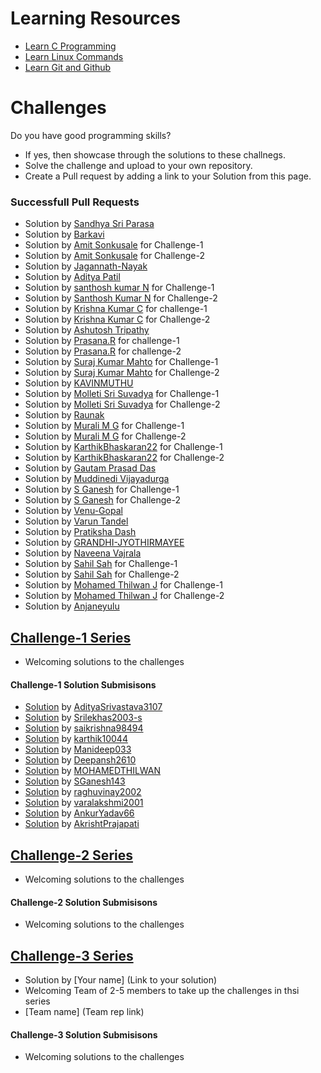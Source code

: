 # Learning Resources
* [Learn C Programming](C-Resources.md)
* [Learn Linux Commands](Linux-Resources.md)
* [Learn Git and Github](C-Resources.md)

# Challenges
Do you have good programming skills? 
- If yes, then showcase through the solutions to these challnegs.
- Solve the challenge and upload to your own repository.
- Create a Pull request by adding a link to your Solution from this page.

### Successfull Pull Requests
* Solution by [Sandhya Sri Parasa](https://github.com/100-2/challenges/blob/main/challenge-1)
* Solution by [Barkavi](https://github.com/Barkavi-38/challenge-1/blob/main/data%20packet)
* Solution by [Amit Sonkusale](https://github.com/AmitSonkusale/Challenges/blob/main/challenge1.c) for Challenge-1
* Solution by [Amit Sonkusale](https://github.com/AmitSonkusale/Challenges/blob/main/challenge2.c) for Challenge-2
* Solution by [Jagannath-Nayak](https/github.com/JagannathNayak111/Challenge-23)
* Solution by [Aditya Patil](https://github.com/adii-0106/challenge-1soln-by-aditya-patil/blob/main/challenge_2.c)
* Solution by [santhosh kumar N](https://github.com/useramn/ltts/blob/main/challenge1solution) for Challenge-1
* Solution by [Santhosh Kumar N](https://github.com/useramn/ltts/blob/main/challenge%202-solution) for Challenge-2
* Solution by [Krishna Kumar C](https://github.com/Krishna-0713/Krishna_Challenge-1/blob/main/Challenge-1%20Solution) for challenge-1
* Solution by [Krishna Kumar C](https://github.com/Krishna-0713/Krishna_Challenge-1/blob/main/Challenge-2%20Solution) for Challenge-2
* Solution by [Ashutosh Tripathy](https://github.com/GipSy65/MyNew)
* Solution by [Prasana.R](https://github.com/Theanonymous-hub/C_Challenges/blob/main/Crc.c) for challenge-1
* Solution by [Prasana.R](https://github.com/Theanonymous-hub/C_Challenges/blob/main/Challenge2.c) for challenge-2
* Solution by [Suraj Kumar Mahto](https://github.com/surajhub255/may2023-solution) for Challenge-1
* Solution by [Suraj Kumar Mahto](https://github.com/surajhub255/may2023-solution) for Challenge-2
* Solution by [KAVINMUTHU](https/github.com/KAVINMUTHU/Solved-Challenges-/blob/main/Solution%20by%20KAVIN%20Challange%20%201)
* Solution by [Molleti Sri Suvadya](https://github.com/Suvadya/Challenges-Solution/blob/main/Challeng-1%20Solution.c) for Challenge-1
* Solution by [Molleti Sri Suvadya](https://github.com/Suvadya/Challenges-Solution/blob/main/Challeng-1%20Solution.c) for Challenge-2
* Solution by [Raunak](https://github.com/raunak541/may2023-a.git)
* Solution by [Murali M G](https://github.com/Murali008/MyRepo/blob/main/challenge1.c) for Challenge-1
* Solution by [Murali M G](https://github.com/Murali008/MyRepo/blob/main/challenge%202.c) for Challenge-2
* Solution by [KarthikBhaskaran22](https://github.com/KarthikBhaskaran22/C_Projects/blob/main/Challenge1_Solution.c) for Challenge-1
* Solution by [KarthikBhaskaran22](https://github.com/KarthikBhaskaran22/C_Projects/blob/main/Challenge2_Solution.c) for Challenge-2
* Solution by [Gautam Prasad Das](https://github.com/GautamPrasadDas/May2023/blob/main/Challenge2.c)
* Solution by [Muddinedi Vijayadurga](https://github.com/vijju30/Httpsremoterepo/commit/dae3d149d9864b61ba94c6e0ad910f767577436a)
* Solution by [S Ganesh](https://github.com/SGanesh143/Challenge-1/blob/main/Challenge-1-Solution.c) for Challenge-1
* Solution by [S Ganesh](https://github.com/SGanesh143/Challenge-1/blob/main/Challenge-2-Solution.c) for Challenge-2
* Solution by [Venu-Gopal](https/github.com/VenuGopal2526/Cpractice/blob/main/Challenge2.c)
* Solution by [Varun Tandel](https://github.com/varunx11/challenge2soln)
* Solution by [Pratiksha Dash](https://github.com/RPratiksha/c-programme/blob/master/challenge%201.c)
* Solution by [GRANDHI-JYOTHIRMAYEE](https/github.com/Jyothirmayee-star/Challenge-2.git)
* Solution by [Naveena Vajrala](https://github.com/NaveenaVajrala/programming_repo/blob/main/challenge%202.c)
* Solution by [Sahil Sah](https://github.com/sahi-dev/c-program/blob/master/Challenge-1.c) for Challenge-1
* Solution by [Sahil Sah](https://github.com/sahi-dev/c-program/blob/master/Challenge-2.c) for Challenge-2
* Solution by [Mohamed Thilwan J](https://github.com/MOHAMEDTHILWAN/data-packet-corruption-detection.git) for Challenge-1
* Solution by [Mohamed Thilwan J](https://github.com/MOHAMEDTHILWAN/data-sting-to-structure-conversion.git) for Challenge-2
* Solution by [Anjaneyulu](https://github.com/AnjaneyuluDevarasetty/Learning_2023/blob/main/Challenge2.c)

## [Challenge-1 Series](challenge-1/README.md)
* Welcoming solutions to the challenges

#### Challenge-1 Solution Submisisons
* [Solution](https://github.com/Bharathgopal/May2023/pull/27/files) by [AdityaSrivastava3107](https://github.com/AdityaSrivastava3107) 
* [Solution](https://github.com/Bharathgopal/May2023/pull/31/files) by [Srilekhas2003-s](https://github.com/Srilekhas2003-s)
* [Solution](https://github.com/Bharathgopal/May2023/pull/32/files) by [saikrishna98494](https://github.com/saikrishna98494)
* [Solution](https://github.com/Bharathgopal/May2023/pull/33/files) by [karthik10044](https://github.com/karthik10044)
* [Solution](https://github.com/Bharathgopal/May2023/pull/35/files) by [Manideep033](https://github.com/Manideep033)
* [Solution](https://github.com/Bharathgopal/May2023/pull/36/files) by [Deepansh2610](https://github.com/Deepansh2610)
* [Solution](https://github.com/Bharathgopal/May2023/pull/37/files) by [MOHAMEDTHILWAN](https://github.com/MOHAMEDTHILWAN)
* [Solution](https://github.com/Bharathgopal/May2023/pull/40/files) by [SGanesh143](https://github.com/SGanesh143)
* [Solution](https://github.com/Bharathgopal/May2023/pull/42/files) by [raghuvinay2002](https://github.com/raghuvinay2002)
* [Solution](https://github.com/Bharathgopal/May2023/pull/44/files) by [varalakshmi2001](https://github.com/varalakshmi2001)
* [Solution](https://github.com/Bharathgopal/May2023/pull/46/files) by [AnkurYadav66](https://github.com/AnkurYadav66)
* [Solution](https://github.com/Bharathgopal/May2023/pull/47/files) by [AkrishtPrajapati](https://github.com/AkrishtPrajapati)

## [Challenge-2 Series](challenge-2/README.md)
* Welcoming solutions to the challenges

#### Challenge-2 Solution Submisisons
* Welcoming solutions to the challenges

## [Challenge-3 Series](challenge-3/README.md)
* Solution by [Your name] (Link to your solution)
* Welcoming Team of 2-5 members to take up the challenges in thsi series
* [Team name] (Team rep link)

#### Challenge-3 Solution Submisisons
* Welcoming solutions to the challenges


